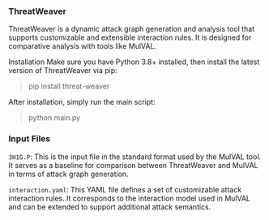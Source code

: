### ThreatWeaver
ThreatWeaver is a dynamic attack graph generation and analysis tool that supports customizable and extensible interaction rules. It is designed for comparative analysis with tools like MulVAL.

Installation
Make sure you have Python 3.8+ installed, then install the latest version of ThreatWeaver via pip:

> pip install threat-weaver

After installation, simply run the main script:

> python main.py

### Input Files
`3H1G.P`: This is the input file in the standard format used by the MulVAL tool. It serves as a baseline for comparison between ThreatWeaver and MulVAL in terms of attack graph generation.

`interaction.yaml`: This YAML file defines a set of customizable attack interaction rules. It corresponds to the interaction model used in MulVAL and can be extended to support additional attack semantics.
